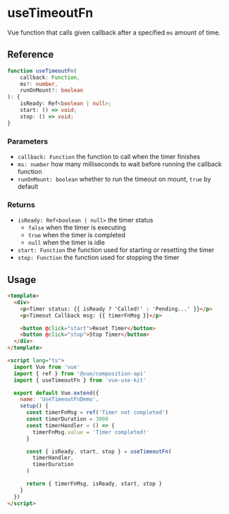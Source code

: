 # useTimeoutFn

Vue function that calls given callback after a specified `ms` amount of time.

## Reference

```typescript
function useTimeoutFn(
    callback: Function,
    ms?: number,
    runOnMount?: boolean
): {
    isReady: Ref<boolean | null>;
    start: () => void;
    stop: () => void;
}
```

### Parameters

- `callback: Function` the function to call when the timer finishes
- `ms: number` how many milliseconds to wait before running the callback function
- `runOnMount: boolean` whether to run the timeout on mount, `true` by default

### Returns

- `isReady: Ref<boolean | null>` the timer status
  - `false` when the timer is executing 
  - `true` when the timer is completed
  - `null` when the timer is idle
- `start: Function` the function used for starting or resetting the timer
- `stop: Function` the function used for stopping the timer

## Usage

```html
<template>
  <div>
    <p>Timer status: {{ isReady ? 'Called!' : 'Pending...' }}</p>
    <p>Timeout Callback msg: {{ timerFnMsg }}</p>

    <button @click="start">Reset Timer</button>
    <button @click="stop">Stop Timer</button>
  </div>
</template>

<script lang="ts">
  import Vue from 'vue'
  import { ref } from '@vue/composition-api'
  import { useTimeoutFn } from 'vue-use-kit'

  export default Vue.extend({
    name: 'UseTimeoutFnDemo',
    setup() {
      const timerFnMsg = ref('Timer not completed')
      const timerDuration = 3000
      const timerHandler = () => {
        timerFnMsg.value = 'Timer completed!'
      }

      const { isReady, start, stop } = useTimeoutFn(
        timerHandler,
        timerDuration
      )

      return { timerFnMsg, isReady, start, stop }
    }
  })
</script>
```
